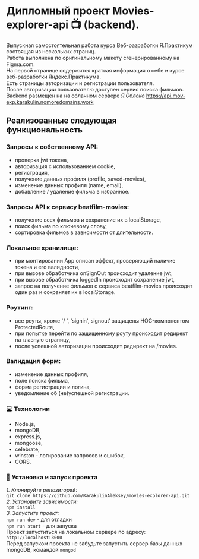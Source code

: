 # Дипломный проект Movies-explorer-api :tv: (backend).  
Выпускная самостоятельная работа курса Веб-разработки Я.Практикум состоящая из нескольких страниц.  
Работа выполнена по оригинальному макету сгенерированному на Figma.com.  
На первой странице содержится краткая информация о себе и курсе веб-разработки Яндекс.Практикума.  
Есть страницы авторизации и регистрации пользователя.  
После авторизации пользователю доступен сервис поиска фильмов.  
Backend размещен на на облачном сервере *Я.Облоко* https://api.mov-exp.karakulin.nomoredomains.work

## Реализованные следующая функциональность 

### Запросы к собственному API:
- проверка jwt токена,
- авторизация с использованием cookie,
- регистрация,
- получение данных профиля (profile, saved-movies),
- изменение данных профиля (name, email),
- добавление / удаление фильма в избранное.

### Запросы API к сервису beatfilm-movies:
- получение всех фильмов и сохранение их в localStorage,
- поиск фильма по ключевому слову,
- сортировка фильмов в зависимости от длительности.

### Локальное хранилище:
- при монтировании App описан эффект, проверяющий наличие токена и его валидности,
- при вызове обработчика onSignOut происходит удаление jwt,
- при вызове обработчика loggedIn происходит сохранение jwt,
- запрос на получение фильмов с сервиса beatfilm-movies происходит один раз и сохраняет их в localStorage.

### Роутинг:
- все роуты, кроме '/ ', 'signin', signout' защищены HOC-компонентом ProtectedRoute,
- при попытке перейти по защищенному роуту происходит редирект на главную страницу,
- после успешной авторизации происходит редирект на /movies.

### Валидация форм:
- изменение данных профиля,
- поле поиска фильма,
- форма регистрации и логина,
- уведомление об (не)успешной регистрации.

### :computer: Технологии
- Node.js,
- mongoDB,
- express.js,
- mongoose,
- celebrate,
- winston - логирование запросов и ошибок,
- CORS.

### :rocket: Установка и запуск проекта
*1. Клонируйте репозиторий:*<br/>
`git clone https://github.com/KarakulinAleksey/movies-explorer-api.git`<br/>
*2. Установите зависимости:*<br/>
 `npm install`<br/>
*3. Запустите проект:*<br/>
 `npm run dev` - для отладки <br/>
 `npm run start` - для запуска <br/>
Проект запуститься на локальном сервере по адресу: `http://localhost:3000`  
Перед запуском проекта не забудьте запустить сервер базы данных mongoDB, командой `mongod`
